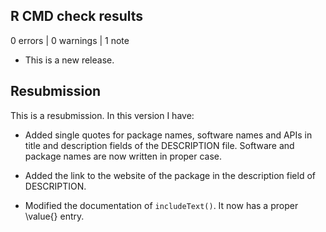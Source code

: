 ## R CMD check results

0 errors | 0 warnings | 1 note

* This is a new release.

## Resubmission

This is a resubmission. In this version I have:

* Added single quotes for package names, software names and APIs in 
  title and description fields of the DESCRIPTION file. Software and package 
  names are now written in proper case.
  
* Added the link to the website of the package in the description field
  of DESCRIPTION.
  
* Modified the documentation of `includeText()`. It now has a proper \value{} entry.

